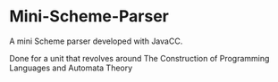 # Mini-Scheme-Parser
A mini Scheme parser developed with JavaCC.

Done for a unit that revolves around The Construction of Programming Languages and Automata Theory
